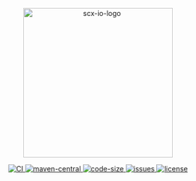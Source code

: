 <p align="center">
    <img src="https://scx.cool/scx-logo/scx-io-logo.svg" width="300px"  alt="scx-io-logo"/>
</p>
<p align="center">
    <a target="_blank" href="https://github.com/scx-projects/scx-io/actions/workflows/ci.yml">
        <img src="https://github.com/scx-projects/scx-io/actions/workflows/ci.yml/badge.svg" alt="CI"/>
    </a>
    <a target="_blank" href="https://central.sonatype.com/artifact/cool.scx/scx-io">
        <img src="https://img.shields.io/maven-central/v/cool.scx/scx-io?color=ff69b4" alt="maven-central"/>
    </a>
    <a target="_blank" href="https://github.com/scx-projects/scx-io">
        <img src="https://img.shields.io/github/languages/code-size/scx-projects/scx-io?color=orange" alt="code-size"/>
    </a>
    <a target="_blank" href="https://github.com/scx-projects/scx-io/issues">
        <img src="https://img.shields.io/github/issues/scx-projects/scx-io" alt="issues"/>
    </a>
    <a target="_blank" href="https://github.com/scx-projects/scx-io/blob/master/LICENSE">
        <img src="https://img.shields.io/github/license/scx-projects/scx-io" alt="license"/>
    </a>
</p>
